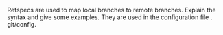 Refspecs are used to map local branches to remote branches. Explain the 
syntax and give some examples. They are used in the configuration file .
git/config. 